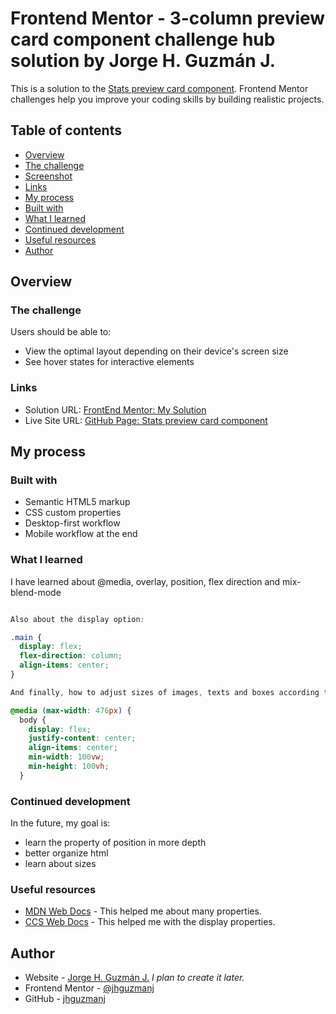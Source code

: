 # Frontend Mentor - 3-column preview card component challenge hub solution by Jorge H. Guzmán J.

This is a solution to the [Stats preview card component](https://www.frontendmentor.io/challenges/3column-preview-card-component-pH92eAR2-). Frontend Mentor challenges help you improve your coding skills by building realistic projects. 

## Table of contents

  - [Overview](#overview)
  - [The challenge](#the-challenge)
  - [Screenshot](#screenshot)
  - [Links](#links)
  - [My process](#my-process)
  - [Built with](#built-with)
  - [What I learned](#what-i-learned)
  - [Continued development](#continued-development)
  - [Useful resources](#useful-resources)
  - [Author](#author)

## Overview

### The challenge

Users should be able to:

- View the optimal layout depending on their device's screen size
- See hover states for interactive elements

### Links

- Solution URL: [FrontEnd Mentor: My Solution](https://www.frontendmentor.io/solutions/3column-preview-card-component-challenge-hub-solution-WbdZWDDkV)
- Live Site URL: [GitHub Page: Stats preview card component](https://jhguzmanj.github.io/Challenge4/)

## My process

### Built with

- Semantic HTML5 markup
- CSS custom properties
- Desktop-first workflow
- Mobile workflow at the end

### What I learned

I have learned about @media, overlay, position, flex direction and mix-blend-mode

```css

Also about the display option:

.main {
  display: flex;
  flex-direction: column;
  align-items: center;
}

And finally, how to adjust sizes of images, texts and boxes according to the size of the screen:

@media (max-width: 476px) {
  body {
    display: flex;
    justify-content: center;
    align-items: center;
    min-width: 100vw;
    min-height: 100vh;
  }

```

### Continued development

In the future, my goal is:
- learn the property of position in more depth
- better organize html
- learn about sizes


### Useful resources

- [MDN Web Docs](https://developer.mozilla.org/en-US/docs/Web/CSS/) - This helped me about many properties.
- [CCS Web Docs](https://devdocs.io/css/display) - This helped me with the display properties.

## Author

- Website - [Jorge H. Guzmán J.](https://www.jhguzmanj.com) *I plan to create it later.*
- Frontend Mentor - [@jhguzmanj](https://www.frontendmentor.io/profile/jhguzmanj)
- GitHub - [jhguzmanj](https://github.com/jhguzmanj)
